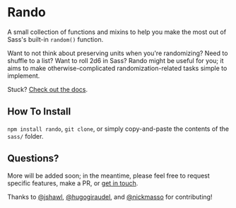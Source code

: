 # Rando

A small collection of functions and mixins to help you make the most out of Sass's built-in `random()` function.

Want to not think about preserving units when you're randomizing? Need to shuffle to a list? Want to roll 2d6 in Sass? Rando might be useful for you; it aims to make otherwise-complicated randomization-related tasks simple to implement.

Stuck? [Check out the docs](http://mknadler.github.io/rando).

## How To Install

`npm install rando`, `git clone`, or simply copy-and-paste the contents of the `sass/` folder.

## Questions?

More will be added soon; in the meantime, please feel free to request specific features, make a PR, or [get in touch](https://twitter.com/antimytheme).

Thanks to [@jshawl](http://github.com/jshawl), [@hugogiraudel](http://github.com/hugogiraudel), and [@nickmasso](http://github.com/nickmasso) for contributing!
